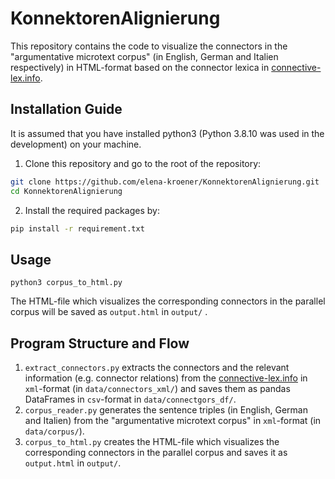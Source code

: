 # KonnektorenAlignierung
This repository contains the code to visualize the connectors in the "argumentative microtext corpus" (in English, German and Italien respectively) in HTML-format based on the connector lexica in [connective-lex.info](connective-lex.info).

## Installation Guide
It is assumed that you have installed python3 (Python 3.8.10 was used in the development) on your machine.

1. Clone this repository and go to the root of the repository:
```bash
git clone https://github.com/elena-kroener/KonnektorenAlignierung.git
cd KonnektorenAlignierung
```

2. Install the required packages by:
```bash
pip install -r requirement.txt
```

## Usage
```
python3 corpus_to_html.py
```
The HTML-file which visualizes the corresponding connectors in the parallel corpus will be saved as `output.html` in `output/` .

## Program Structure and Flow
1. `extract_connectors.py` extracts the connectors and the relevant information (e.g. connector relations) from the [connective-lex.info](connective-lex.info) in `xml`-format (in `data/connectors_xml/`) and saves them as pandas DataFrames in `csv`-format in `data/connectgors_df/`.
2. `corpus_reader.py` generates the sentence triples (in English, German and Italien) from the "argumentative microtext corpus" in `xml`-format (in `data/corpus/`).
3. `corpus_to_html.py` creates the HTML-file which visualizes the corresponding connectors in the parallel corpus and saves it as `output.html` in `output/`.